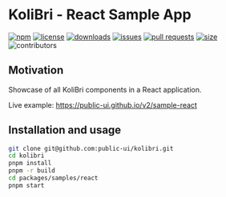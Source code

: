 # KoliBri - React Sample App

[![npm](https://img.shields.io/npm/v/@public-ui/sample-react)](https://www.npmjs.com/package/@public-ui/components)
[![license](https://img.shields.io/npm/l/@public-ui/sample-react)](https://github.com/public-ui/kolibri/blob/main/LICENSE)
[![downloads](https://img.shields.io/npm/dt/@public-ui/sample-react)](https://www.npmjs.com/package/@public-ui/sample-react)
[![issues](https://img.shields.io/github/issues/public-ui/kolibri)](https://github.com/public-ui/kolibri/issues)
[![pull requests](https://img.shields.io/github/issues-pr/public-ui/kolibri)](https://github.com/public-ui/kolibri/pulls)
[![size](https://img.shields.io/bundlephobia/min/@public-ui/sample-react)](https://bundlephobia.com/result?p=@public-ui/sample-react)
![contributors](https://img.shields.io/github/contributors/public-ui/kolibri)

## Motivation

Showcase of all KoliBri components in a React application.

Live example: <https://public-ui.github.io/v2/sample-react>

## Installation and usage

```bash
git clone git@github.com:public-ui/kolibri.git
cd kolibri
pnpm install
pnpm -r build
cd packages/samples/react
pnpm start
```
